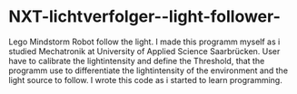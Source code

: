 NXT-lichtverfolger--light-follower-
===================================

Lego Mindstorm Robot follow the light.
I made this programm myself as i studied Mechatronik at University of Applied Science Saarbrücken.
User have to calibrate the lightintensity and define the Threshold, that the programm use to differentiate
the lightintensity of the environment and the light source to follow. I wrote this code as i started to learn programming.
